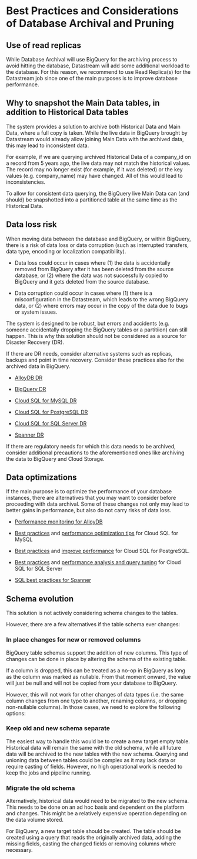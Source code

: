 # Best Practices and Considerations of Database Archival and Pruning

## Use of read replicas

While Database Archival will use BigQuery for the archiving process to avoid
hitting the database, Datastream will add some additional workload to the
database. For this reason, we recommend to use Read Replica(s) for the
Datastream job since one of the main purposes is to improve database
performance.

## Why to snapshot the Main Data tables, in addition to Historical Data tables

The system provides a solution to archive both Historical Data and Main Data,
where a full copy is taken. While the live data in BigQuery brought by
Datastream would already allow joining Main Data with the archived data, this
may lead to inconsistent data.

For example, if we are querying archived Historical Data of a company_id on a
record from 5 years ago, the live data may not match the historical values. The
record may no longer exist (for example, if it was deleted) or the key values
(e.g. company_name) may have changed. All of this would lead to inconsistencies.

To allow for consistent data querying, the BigQuery live Main Data can (and
should) be snapshotted into a partitioned table at the same time as the
Historical Data.

## Data loss risk

When moving data between the database and BigQuery, or within BigQuery, there is
a risk of data loss or data corruption (such as interrupted transfers, data
type, encoding or localization compatibility).

- Data loss could occur in cases where (1) the data is accidentally removed from
  BigQuery after it has been deleted from the source database, or (2) where the
  data was not successfully copied to BigQuery and it gets deleted from the
  source database.

- Data corruption could occur in cases where (1) there is a misconfiguration in
  the Datastream, which leads to the wrong BigQuery data, or (2) where errors
  may occur in the copy of the data due to bugs or system issues.

The system is designed to be robust, but errors and accidents (e.g. someone
accidentally dropping the BigQuery tables or a partitiion) can still happen.
This is why this solution should not be considered as a source for Disaster
Recovery (DR).

If there are DR needs, consider alternative systems such as replicas, backups
and point in time recovery. Consider these practices also for the archived data
in BigQuery.

- [AlloyDB DR](https://cloud.google.com/alloydb/docs/backup/overview)

- [BigQuery DR](https://cloud.google.com/bigquery/docs/managed-disaster-recovery)

- [Cloud SQL for MySQL DR](https://cloud.google.com/sql/docs/mysql/intro-to-cloud-sql-disaster-recovery)

- [Cloud SQL for PostgreSQL DR](https://cloud.google.com/sql/docs/postgres/intro-to-cloud-sql-disaster-recovery)

- [Cloud SQL for SQL Server DR](https://cloud.google.com/sql/docs/sqlserver/intro-to-cloud-sql-disaster-recovery)

- [Spanner DR](https://cloud.google.com/spanner/docs/backup/disaster-recovery-overview)

If there are regulatory needs for which this data needs to be archived, consider
additional precautions to the aforementioned ones like archiving the data to
BigQuery and Cloud Storage.

## Data optimizations

If the main purpose is to optimize the performance of your database instances,
there are alternatives that you may want to consider before proceeding with data
archival. Some of these changes not only may lead to better gains in
performance, but also do not carry risks of data loss.

- [Performance monitoring for AlloyDB](https://cloud.google.com/alloydb/docs/monitor-instance)

- [Best practices](https://cloud.google.com/sql/docs/mysql/best-practices) and
  [performance optimization tips](https://cloud.google.com/mysql/optimization)
  for Cloud SQL for MySQL

- [Best practices](https://cloud.google.com/sql/docs/postgres/best-practices)
  and
  [improve performance](https://cloud.google.com/sql/docs/postgres/recommender-enterprise-plus)
  for Cloud SQL for PostgreSQL.

- [Best practices](https://cloud.google.com/sql/docs/sqlserver/best-practices)
  and
  [performance analysis and query tuning](https://cloud.google.com/blog/products/databases/sql-server-performance-analysis-and-query-tuning)
  for Cloud SQL for SQL Server

- [SQL best practices for Spanner](https://cloud.google.com/spanner/docs/sql-best-practices)

## Schema evolution

This solution is not actively considering schema changes to the tables.

However, there are a few alternatives if the table schema ever changes:

### In place changes for new or removed columns

BigQuery table schemas support the addition of new columns. This type of changes
can be done in place by altering the schema of the existing table.

If a column is dropped, this can be treated as a no-op in BigQuery as long as
the column was marked as nullable. From that moment onward, the value will just
be null and will not be copied from your database to BigQuery.

However, this will not work for other changes of data types (i.e. the same
column changes from one type to another, renaming columns, or dropping
non-nullable columns). In those cases, we need to explore the following options:

### Keep old and new schema separate

The easiest way to handle this would be to create a new target empty table.
Historical data will remain the same with the old schema, while all future data
will be archived to the new tables with the new schema. Querying and unioning
data between tables could be complex as it may lack data or require casting of
fields. However, no high operational work is needed to keep the jobs and
pipeline running.

### Migrate the old schema

Alternatively, historical data would need to be migrated to the new schema. This
needs to be done on an ad hoc basis and dependent on the platform and changes.
This might be a relatively expensive operation depending on the data volume
stored.

For BigQuery, a new target table should be created. The table should be created
using a query that reads the originally archived data, adding the missing
fields, casting the changed fields or removing columns where necessary.
